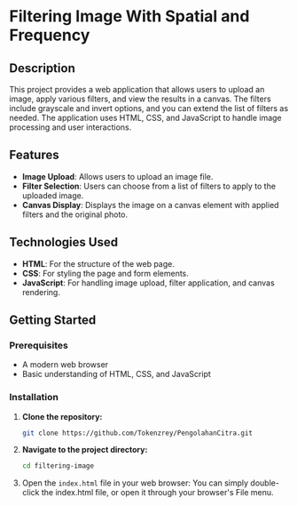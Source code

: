 # Filtering Image With Spatial and Frequency

## Description

This project provides a web application that allows users to upload an image, apply various filters, and view the results in a canvas. The filters include grayscale and invert options, and you can extend the list of filters as needed. The application uses HTML, CSS, and JavaScript to handle image processing and user interactions.

## Features

- **Image Upload**: Allows users to upload an image file.
- **Filter Selection**: Users can choose from a list of filters to apply to the uploaded image.
- **Canvas Display**: Displays the image on a canvas element with applied filters and the original photo.

## Technologies Used

- **HTML**: For the structure of the web page.
- **CSS**: For styling the page and form elements.
- **JavaScript**: For handling image upload, filter application, and canvas rendering.

## Getting Started

### Prerequisites

- A modern web browser
- Basic understanding of HTML, CSS, and JavaScript

### Installation

1. **Clone the repository:**
   ```bash
   git clone https://github.com/Tokenzrey/PengolahanCitra.git
   ```
    
2. **Navigate to the project directory:**
   ```bash
   cd filtering-image
   ```

3. Open the `index.html` file in your web browser: You can simply double-click the index.html file, or open it through your browser's File menu.